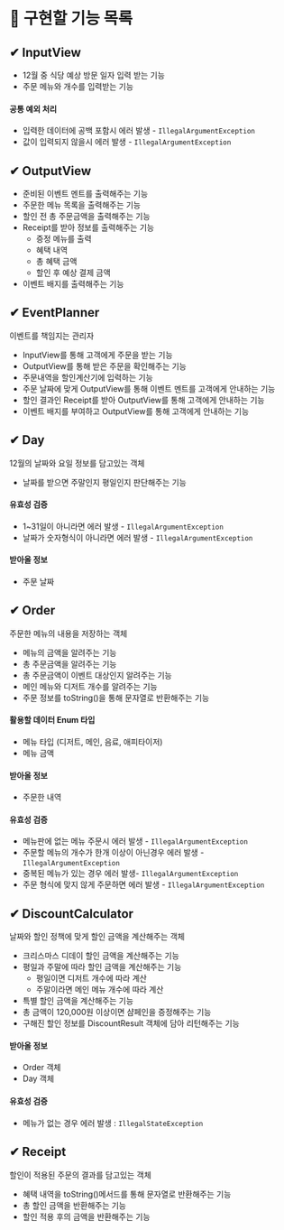 # 🚀 구현할 기능 목록

## ✔ InputView

- 12월 중 식당 예상 방문 일자 입력 받는 기능
- 주문 메뉴와 개수를 입력받는 기능

#### 공통 예외 처리

- 입력한 데이터에 공백 포함시 에러 발생 - `IllegalArgumentException`
- 값이 입력되지 않을시 에러 발생 - `IllegalArgumentException`

## ✔ OutputView

- 준비된 이벤트 멘트를 출력해주는 기능
- 주문한 메뉴 목록을 출력해주는 기능
- 할인 전 총 주문금액을 출력해주는 기능
- Receipt를 받아 정보를 출력해주는 기능
    - 증정 메뉴를 출력
    - 혜택 내역
    - 총 혜택 금액
    - 할인 후 예상 결제 금액
- 이벤트 배지를 출력해주는 기능

## ✔ EventPlanner

이벤트를 책임지는 관리자

- InputView를 통해 고객에게 주문을 받는 기능
- OutputView를 통해 받은 주문을 확인해주는 기능
- 주문내역을 할인계산기에 입력하는 기능
- 주문 날짜에 맞게 OutputView를 통해 이벤트 멘트를 고객에게 안내하는 기능
- 할인 결과인 Receipt를 받아 OutputView를 통해 고객에게 안내하는 기능
- 이벤트 배지를 부여하고 OutputView를 통해 고객에게 안내하는 기능

## ✔ Day

12월의 날짜와 요일 정보를 담고있는 객체

- 날짜를 받으면 주말인지 평일인지 판단해주는 기능

#### 유효성 검증

- 1~31일이 아니라면 에러 발생 - `IllegalArgumentException`
- 날짜가 숫자형식이 아니라면 에러 발생 - `IllegalArgumentException`

#### 받아올 정보

- 주문 날짜

## ✔ Order

주문한 메뉴의 내용을 저장하는 객체

- 메뉴의 금액을 알려주는 기능
- 총 주문금액을 알려주는 기능
- 총 주문금액이 이벤트 대상인지 알려주는 기능
- 메인 메뉴와 디저트 개수를 알려주는 기능
- 주문 정보를 toString()을 통해 문자열로 반환해주는 기능

#### 활용할 데이터 Enum 타입

- 메뉴 타입 (디저트, 메인, 음료, 애피타이저)
- 메뉴 금액

#### 받아올 정보

- 주문한 내역

#### 유효성 검증

- 메뉴판에 없는 메뉴 주문시 에러 발생 - `IllegalArgumentException`
- 주문할 메뉴의 개수가 한개 이상이 아닌경우 에러 발생 - `IllegalArgumentException`
- 중복된 메뉴가 있는 경우 에러 발생- `IllegalArgumentException`
- 주문 형식에 맞지 않게 주문하면 에러 발생 - `IllegalArgumentException`

## ✔ DiscountCalculator

날짜와 할인 정책에 맞게 할인 금액을 계산해주는 객체

- 크리스마스 디데이 할인 금액을 계산해주는 기능
- 평일과 주말에 따라 할인 금액을 계산해주는 기능
    - 평일이면 디저트 개수에 따라 계산
    - 주말이라면 메인 메뉴 개수에 따라 계산
- 특별 할인 금액을 계산해주는 기능
- 총 금액이 120,000원 이상이면 샴페인을 증정해주는 기능
- 구해진 할인 정보를 DiscountResult 객체에 담아 리턴해주는 기능

#### 받아올 정보

- Order 객체
- Day 객체

#### 유효성 검증

- 메뉴가 없는 경우 에러 발생 : `IllegalStateException`

## ✔ Receipt

할인이 적용된 주문의 결과를 담고있는 객체

- 혜택 내역을 toString()메서드를 통해 문자열로 반환해주는 기능
- 총 할인 금액을 반환해주는 기능
- 할인 적용 후의 금액을 반환해주는 기능



